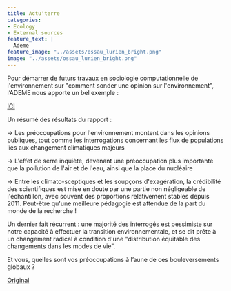 ```yaml
---
title: Actu'terre
categories:
- Ecology
- External sources
feature_text: |
  Ademe
feature_image: "../assets/ossau_lurien_bright.png"
image: "../assets/ossau_lurien_bright.png"
---
```



Pour démarrer de futurs travaux en sociologie computationnelle de l'environnement  sur  "comment sonder une opinion sur l'environnement", l’ADEME nous apporte un bel exemple  :

[ICI](https://librairie.ademe.fr/cadic/1440/rapport-representations-sociales-changement-climatique-20-vague.pdf)

Un résumé des résultats du rapport :

&rarr; Les préoccupations pour l'environnement montent dans les opinions publiques, tout comme les interrogations concernant les flux de populations liés aux changement climatiques majeurs

&rarr; L'effet de serre inquiète, devenant une préoccupation plus importante que la pollution de l'air et de l'eau, ainsi que la place du nucléaire

&rarr; Entre les climato-sceptiques et les soupçons d'exagération, la crédibilité des scientifiques est mise en doute par une partie non négligeable de l'échantillon, avec souvent des proportions relativement stables depuis 2011. Peut-être qu'une meilleure pédagogie est attendue de la part du monde de la recherche !

Un dernier fait récurrent : une majorité des interrogés est pessimiste sur notre capacité à effectuer la transition environnementale, et se dit prête à un changement radical à condition d'une "distribution équitable  des changements  dans  les  modes  de  vie".

Et vous, quelles sont vos préoccupations à l’aune de ces bouleversements globaux ?

[Original](https://www.linkedin.com/feed/update/urn:li:activity:6879000920772943872/)